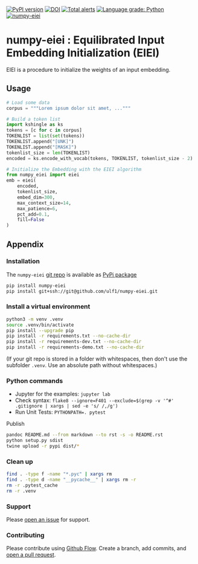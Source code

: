 [![PyPI version](https://badge.fury.io/py/numpy-eiei.svg)](https://badge.fury.io/py/numpy-eiei)
[![DOI](https://zenodo.org/badge/DOI/10.5281/zenodo.4284804.svg)](https://doi.org/10.5281/zenodo.4284804)
[![Total alerts](https://img.shields.io/lgtm/alerts/g/ulf1/numpy-eiei.svg?logo=lgtm&logoWidth=18)](https://lgtm.com/projects/g/ulf1/numpy-eiei/alerts/)
[![Language grade: Python](https://img.shields.io/lgtm/grade/python/g/ulf1/numpy-eiei.svg?logo=lgtm&logoWidth=18)](https://lgtm.com/projects/g/ulf1/numpy-eiei/context:python)
[![numpy-eiei](https://snyk.io/advisor/python/numpy-eiei/badge.svg)](https://snyk.io/advisor/python/numpy-eiei)


# numpy-eiei : Equilibrated Input Embedding Initialization (EIEI)
EIEI is a procedure to initialize the weights of an input embedding.


## Usage

```py
# Load some data
corpus = """Lorem ipsum dolor sit amet, ..."""

# Build a token list
import kshingle as ks
tokens = [c for c in corpus]
TOKENLIST = list(set(tokens))
TOKENLIST.append("[UNK]")
TOKENLIST.append("[MASK]")
tokenlist_size = len(TOKENLIST)
encoded = ks.encode_with_vocab(tokens, TOKENLIST, tokenlist_size - 2)

# Initialize the Embedding with the EIEI algorithm
from numpy_eiei import eiei
emb = eiei(
    encoded,
    tokenlist_size,
    embed_dim=300,
    max_context_size=14,
    max_patience=6,
    pct_add=0.1,
    fill=False
)
```



## Appendix

### Installation
The `numpy-eiei` [git repo](http://github.com/ulf1/numpy-eiei) is available as [PyPi package](https://pypi.org/project/numpy-eiei)

```sh
pip install numpy-eiei
pip install git+ssh://git@github.com/ulf1/numpy-eiei.git
```

### Install a virtual environment

```sh
python3 -m venv .venv
source .venv/bin/activate
pip install --upgrade pip
pip install -r requirements.txt --no-cache-dir
pip install -r requirements-dev.txt --no-cache-dir
pip install -r requirements-demo.txt --no-cache-dir
```

(If your git repo is stored in a folder with whitespaces, then don't use the subfolder `.venv`. Use an absolute path without whitespaces.)

### Python commands

* Jupyter for the examples: `jupyter lab`
* Check syntax: `flake8 --ignore=F401 --exclude=$(grep -v '^#' .gitignore | xargs | sed -e 's/ /,/g')`
* Run Unit Tests: `PYTHONPATH=. pytest`

Publish

```sh
pandoc README.md --from markdown --to rst -s -o README.rst
python setup.py sdist
twine upload -r pypi dist/*
```

### Clean up

```sh
find . -type f -name "*.pyc" | xargs rm
find . -type d -name "__pycache__" | xargs rm -r
rm -r .pytest_cache
rm -r .venv
```


### Support
Please [open an issue](https://github.com/ulf1/numpy-eiei/issues/new) for support.


### Contributing
Please contribute using [Github Flow](https://guides.github.com/introduction/flow/). Create a branch, add commits, and [open a pull request](https://github.com/ulf1/numpy-eiei/compare/).
